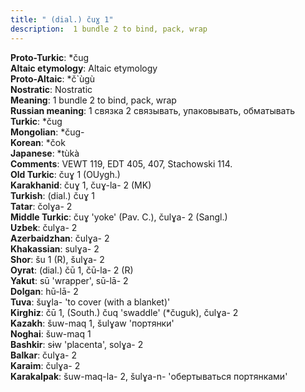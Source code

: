 ```yaml
---
title: " (dial.) čuɣ 1"
description:  1 bundle 2 to bind, pack, wrap
---
```


<strong>Proto-Turkic</strong>:  *čug<br>
<strong>Altaic etymology</strong>:  Altaic etymology<br>
<strong> Proto-Altaic</strong>:  *č`ùgù<br>
<strong>Nostratic</strong>:  Nostratic<br>
<strong>Meaning</strong>:  1 bundle 2 to bind, pack, wrap<br>
<strong>Russian meaning</strong>:  1 связка 2 связывать, упаковывать, обматывать<br>
<strong>Turkic</strong>:  *čug<br>
<strong>Mongolian</strong>:  *čug-<br>
<strong>Korean</strong>:  *čok<br>
<strong>Japanese</strong>:  *tùkà<br>
<strong>Comments</strong>:  VEWT 119, EDT 405, 407, Stachowski 114.<br>
<strong>Old Turkic</strong>:  čuɣ 1 (OUygh.)<br>
<strong>Karakhanid</strong>:  čuɣ 1, čuɣ-la- 2 (MK)<br>
<strong>Turkish</strong>:  (dial.) čuɣ 1<br>
<strong>Tatar</strong>:  čolɣa- 2<br>
<strong>Middle Turkic</strong>:  čuɣ 'yoke' (Pav. C.), čulɣa- 2 (Sangl.)<br>
<strong>Uzbek</strong>:  čulɣa- 2<br>
<strong>Azerbaidzhan</strong>:  čulɣa- 2<br>
<strong>Khakassian</strong>:  sulɣa- 2<br>
<strong>Shor</strong>:  šu 1 (R), šulɣa- 2<br>
<strong>Oyrat</strong>:  (dial.) čū 1, čū-la- 2 (R)<br>
<strong>Yakut</strong>:  sū 'wrapper', sū-lā- 2<br>
<strong>Dolgan</strong>:  hū-lā- 2<br>
<strong>Tuva</strong>:  šuɣla- 'to cover (with a blanket)'<br>
<strong>Kirghiz</strong>:  čū 1, (South.) čuq 'swaddle' (*čuguk), čulɣa- 2<br>
<strong>Kazakh</strong>:  šuw-maq 1, šulɣaw 'портянки'<br>
<strong>Noghai</strong>:  šuw-maq 1<br>
<strong>Bashkir</strong>:  sɨw 'placenta', solɣa- 2<br>
<strong>Balkar</strong>:  čulɣa- 2<br>
<strong>Karaim</strong>:  čulɣa- 2<br>
<strong>Karakalpak</strong>:  šuw-maq-la- 2, šulɣa-n- 'обертываться портянками'<br>


